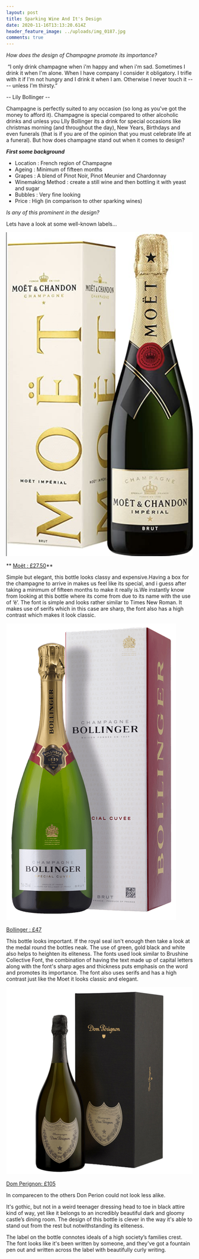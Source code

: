 ```yaml
---
layout: post
title: Sparking Wine And It's Design
date: 2020-11-16T13:13:20.614Z
header_feature_image: ../uploads/img_0187.jpg
comments: true
---
```

*How does the design of Champagne promote its importance?*

 “I only drink champagne when i'm happy and when i'm sad. Sometimes I drink it when I'm alone. When I have company I consider it obligatory. I trifle with it if I'm not hungry and I drink it when I am. Otherwise I never touch it ---- unless I'm thirsty.”

\-- Lily Bollinger -- 

Champagne is perfectly suited to any occasion (so long as you've got the money to afford it). Champagne is special compared to other alcoholic drinks and unless you LIly Bollinger its a drink for special occasions like christmas morning (and throughout the day), New Years, Birthdays and even funerals (that is if you are of the opinion that you must celebrate life at a funeral). But how does champagne stand out when it comes to design? 

***First some background*** 

* Location : French region of Champagne  
* Ageing : Minimum of fifteen months 
* Grapes : A blend of Pinot Noir, Pinot Meunier and Chardonnay 
* Winemaking Method : create a still wine and then bottling it with yeast and sugar
* Bubbles : Very fine looking 
* Price : High (in comparison to other sparking wines) 

*Is any of this prominent in the design?* 

Lets have a look at some well-known labels...



![Picture of Moet Bottle with box ](../uploads/screenshot-2020-11-25-at-14.20.24.png "Moet & Chandon Imperial")

** [Moët : £27.50](https://www.waitrose.com/ecom/products/moet-and-chandon-brut-imperial-nv/083809-42548-42549)**

Simple but elegant, this bottle looks classy and expensive.Having a box for the champagne to arrive in makes us feel like its special, and i guess after taking a minimum of fifteen months to make it really is.We instantly know from looking at this bottle where its come from due to its name with the use of ‘ë’. The font is simple and looks rather similar to Times New Roman. It makes use of serifs which in this case are sharp, the font also has a high contrast which makes it look classic.  

![Bottle of Bollinger ](../uploads/50542b_1.png "Bollinger, Special Curvee ")





[Bollinger : £47](https://www.waitrose.com/ecom/products/bollinger-special-cuvee-brut-nv/083834-42568-42569)

This bottle looks important. If the royal seal isn't enough then take a look at the medal round the bottles neak. The use of green, gold black and white also helps to heighten its eliteness. The fonts used look similar to Brushine Collective Font, the combination of having the text made up of capital letters along with the font's sharp ages and thickness puts emphasis on the word and promotes its importance. The font also uses serifs and has a high contrast just like the Moet it looks classic and elegant.



![Bottle of Don Perignon](../uploads/15635376013342.jpg "Don Perignon")

[Dom Perignon:  £105](https://www.waitrose.com/ecom/products/dom-perignon-vintage-champagne/082418-41929-41930)

In comparecen to the others Don Perion could not look less alike.

It's gothic, but not in a weird teenager dressing head to toe in black attire kind of way, yet like it belongs to an incredibly beautiful dark and gloomy castle’s dining room. The design of this bottle is clever in the way it's able to stand out from the rest but notwithstanding its eliteness. 

The label on the bottle connotes ideals of a high society’s families crest. The font looks like it's been written by someone, and they've got a fountain pen out and written across the label with beautifully curly writing.